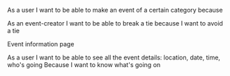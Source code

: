 As a user 
I want to be able to make an event of a certain category
because 



As an event-creator
I want to be able to break a tie
because I want to avoid a tie

Event information page

As a user
I want to be able to see all the event details: location, date, time, who's going
Because I want to know what's going on
